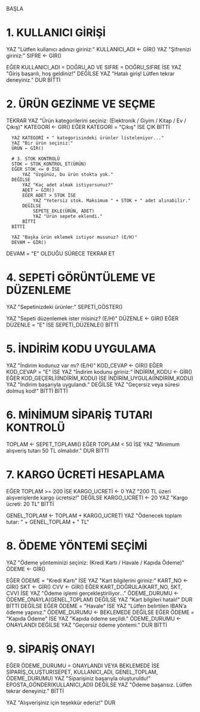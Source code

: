 BAŞLA

  # 1. KULLANICI GİRİŞİ
  YAZ "Lütfen kullanıcı adınızı giriniz:"
  KULLANICI_ADI ← GİR()
  YAZ "Şifrenizi giriniz:"
  SIFRE ← GİR()

  EĞER KULLANICI_ADI = DOĞRU_AD VE SIFRE = DOĞRU_SIFRE İSE
      YAZ "Giriş başarılı, hoş geldiniz!"
  DEĞİLSE
      YAZ "Hatalı giriş! Lütfen tekrar deneyiniz."
      DUR
  BİTTİ

  # 2. ÜRÜN GEZİNME VE SEÇME
  TEKRAR
      YAZ "Ürün kategorilerini seçiniz: (Elektronik / Giyim / Kitap / Ev / Çıkış)"
      KATEGORİ ← GİR()
      EĞER KATEGORİ = "Çıkış" İSE
          ÇIK
      BİTTİ

      YAZ KATEGORİ + " kategorisindeki ürünler listeleniyor..."
      YAZ "Bir ürün seçiniz:"
      ÜRÜN ← GİR()

      # 3. STOK KONTROLÜ
      STOK ← STOK_KONTROL_ET(ÜRÜN)
      EĞER STOK <= 0 İSE
          YAZ "Üzgünüz, bu ürün stokta yok."
      DEĞİLSE
          YAZ "Kaç adet almak istiyorsunuz?"
          ADET ← GİR()
          EĞER ADET > STOK İSE
              YAZ "Yetersiz stok. Maksimum " + STOK + " adet alınabilir."
          DEĞİLSE
              SEPETE_EKLE(ÜRÜN, ADET)
              YAZ "Ürün sepete eklendi."
          BİTTİ
      BİTTİ

      YAZ "Başka ürün eklemek istiyor musunuz? (E/H)"
      DEVAM ← GİR()
  DEVAM = "E" OLDUĞU SÜRECE TEKRAR ET

  # 4. SEPETİ GÖRÜNTÜLEME VE DÜZENLEME
  YAZ "Sepetinizdeki ürünler:"
  SEPETİ_GÖSTER()

  YAZ "Sepeti düzenlemek ister misiniz? (E/H)"
  DÜZENLE ← GİR()
  EĞER DÜZENLE = "E" İSE
      SEPETİ_DÜZENLE()
  BİTTİ

  # 5. İNDİRİM KODU UYGULAMA
  YAZ "İndirim kodunuz var mı? (E/H)"
  KOD_CEVAP ← GİR()
  EĞER KOD_CEVAP = "E" İSE
      YAZ "İndirim kodunu giriniz:"
      İNDİRİM_KODU ← GİR()
      EĞER KOD_GEÇERLİ(İNDİRİM_KODU) İSE
          İNDİRİM_UYGULA(İNDİRİM_KODU)
          YAZ "İndirim başarıyla uygulandı."
      DEĞİLSE
          YAZ "Geçersiz veya süresi dolmuş kod!"
      BİTTİ
  BİTTİ

  # 6. MİNİMUM SİPARİŞ TUTARI KONTROLÜ
  TOPLAM ← SEPET_TOPLAMI()
  EĞER TOPLAM < 50 İSE
      YAZ "Minimum alışveriş tutarı 50 TL olmalıdır."
      DUR
  BİTTİ

  # 7. KARGO ÜCRETİ HESAPLAMA
  EĞER TOPLAM >= 200 İSE
      KARGO_UCRETİ ← 0
      YAZ "200 TL üzeri alışverişlerde kargo ücretsiz!"
  DEĞİLSE
      KARGO_UCRETİ ← 20
      YAZ "Kargo ücreti: 20 TL"
  BİTTİ

  GENEL_TOPLAM ← TOPLAM + KARGO_UCRETİ
  YAZ "Ödenecek toplam tutar: " + GENEL_TOPLAM + " TL"

  # 8. ÖDEME YÖNTEMİ SEÇİMİ
  YAZ "Ödeme yönteminizi seçiniz: (Kredi Kartı / Havale / Kapıda Ödeme)"
  ÖDEME ← GİR()

  EĞER ÖDEME = "Kredi Kartı" İSE
      YAZ "Kart bilgilerini giriniz:"
      KART_NO ← GİR()
      SKT ← GİR()
      CVV ← GİR()
      EĞER KART_DOĞRULA(KART_NO, SKT, CVV) İSE
          YAZ "Ödeme işlemi gerçekleştiriliyor..."
          ÖDEME_DURUMU ← ÖDEME_ONAYLA(GENEL_TOPLAM)
      DEĞİLSE
          YAZ "Kart bilgileri hatalı!"
          DUR
      BİTTİ
  DEĞİLSE EĞER ÖDEME = "Havale" İSE
      YAZ "Lütfen belirtilen IBAN’a ödeme yapınız."
      ÖDEME_DURUMU ← BEKLEMEDE
  DEĞİLSE EĞER ÖDEME = "Kapıda Ödeme" İSE
      YAZ "Kapıda ödeme seçildi."
      ÖDEME_DURUMU ← ONAYLANDI
  DEĞİLSE
      YAZ "Geçersiz ödeme yöntemi."
      DUR
  BİTTİ

  # 9. SİPARİŞ ONAYI
  EĞER ÖDEME_DURUMU = ONAYLANDI VEYA BEKLEMEDE İSE
      SİPARİŞ_OLUŞTUR(SEPET, KULLANICI_ADI, GENEL_TOPLAM, ÖDEME_DURUMU)
      YAZ "Siparişiniz başarıyla oluşturuldu!"
      EPOSTA_GÖNDER(KULLANICI_ADI)
  DEĞİLSE
      YAZ "Ödeme başarısız. Lütfen tekrar deneyiniz."
  BİTTİ

  YAZ "Alışverişiniz için teşekkür ederiz!"
DUR
